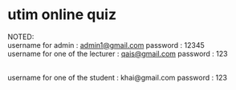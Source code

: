 # utim online quiz

NOTED:<br>
username for admin : admin1@gmail.com
password : 12345
<br>
username for one of the lecturer : qais@gmail.com
password : 123 

<br>
username for one of the student : khai@gmail.com
password : 123
